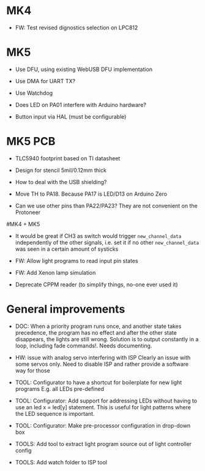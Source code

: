 # MK4

* FW: Test revised dignostics selection on LPC812


# MK5

* Use DFU, using existing WebUSB DFU implementation

* Use DMA for UART TX?

* Use Watchdog

* Does LED on PA01 interfere with Arduino hardware?

* Button input via HAL (must be configurable)


# MK5 PCB

* TLC5940 footprint based on TI datasheet
* Design for stencil 5mil/0.12mm thick
* How to deal with the USB shielding?

* Move TH to PA18. Because PA17 is LED/D13 on Arduino Zero
* Can we use other pins than PA22/PA23? They are not convenient on the Protoneer

#MK4 + MK5

* It would be great if CH3 as switch would trigger `new_channel_data` independently of the other signals, i.e. set it if no other `new_channel_data` was seen in a certain amount of systicks

* FW: Allow light programs to read input pin states

* FW: Add Xenon lamp simulation

* Deprecate CPPM reader (to simplify things, no-one ever used it)


# General improvements

* DOC: When a priority program runs once, and another state takes precedence,
  the program has no effect and after the other state disappears, the lights
  are still wrong. Solution is to output constantly in a loop,
  including fade commands!.
  Needs documenting.

* HW: issue with analog servo interfering with ISP
  Clearly an issue with some servos only. Need to disable ISP and rather provide
  a software way for those

* TOOL: Configurator to have a shortcut for boilerplate for new light programs
    E.g. all LEDs pre-defined

* TOOL: Configurator: Add support for addressing LEDs without having to use an
    led x = led[y] statement. This is useful for light patterns where the
    LED sequence is important.

* TOOL: Configurator: Make pre-processor configuration in drop-down box

* TOOLS: Add tool to extract light program source out of light controller config

* TOOLS: Add watch folder to ISP tool